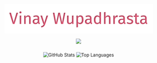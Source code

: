 [//]: # (<p style="font-size:24px; text-align:center; font-family:'Fira Code',serif; color:#f75c7e">)

[//]: # (  Vinay Wupadhrasta)

[//]: # (</p>)

<p align="center">
  <img src="flamingtext_com-2291696397.png" alt="Vinay Wupadhrasta" />
</p>

<p align="center">
  <!-- Typing SVG by DenverCoder1 - https://github.com/DenverCoder1/readme-typing-svg -->
  <a href="https://github.com/DenverCoder1/readme-typing-svg">
    <img src="https://readme-typing-svg.demolab.com/?lines=Cloud%20DevOps%20and%20Automation%20Engineer;6%2B%20years%20of%20working%20experience;Always%20eager%20to%20learn%20new%20things;Aiming%20to%20be%20a%20Solutions%20Architect%20one%20day...;&font=Fira%20Code&center=true&width=600&height=45&color=f75c7e&vCenter=true&pause=1000&size=22" /></a>
</p>

###

<div align="center">
  <img src="https://github-readme-stats-six-inky-10.vercel.app//api?username=vinayw38&show_icons=true&count_private=true&theme=dracula&cache_seconds=1800" height="150" alt="GitHub Stats" />
  <img src="https://github-readme-stats-six-inky-10.vercel.app//api/top-langs?username=vinayw38&layout=compact&langs_count=5&theme=dracula&cache_seconds=1800" height="150" alt="Top Languages" />
</div>


<br clear="both">

###
